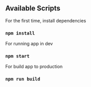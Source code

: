 ## Available Scripts

For the first time, install dependencies

### `npm install`

For running app in dev

### `npm start`

For build app to production

### `npm run build`